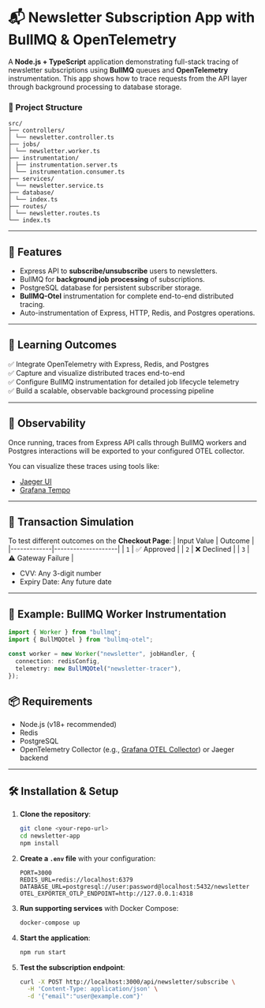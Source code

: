 # 📬 Newsletter Subscription App with BullMQ & OpenTelemetry

A **Node.js + TypeScript** application demonstrating full-stack tracing of newsletter subscriptions using **BullMQ** queues and **OpenTelemetry** instrumentation. This app shows how to trace requests from the API layer through background processing to database storage.

### 📁 Project Structure

```text
src/
├── controllers/
│ └── newsletter.controller.ts
├── jobs/
│ └── newsletter.worker.ts
├── instrumentation/
│ ├── instrumentation.server.ts
│ └── instrumentation.consumer.ts
├── services/
│ └── newsletter.service.ts
├── database/
│ └── index.ts
├── routes/
│ └── newsletter.routes.ts
└── index.ts
```

---

## 🚀 Features

- Express API to **subscribe/unsubscribe** users to newsletters.
- BullMQ for **background job processing** of subscriptions.
- PostgreSQL database for persistent subscriber storage.
- **BullMQ-Otel** instrumentation for complete end-to-end distributed tracing.
- Auto-instrumentation of Express, HTTP, Redis, and Postgres operations.

---

## 🧠 Learning Outcomes

✅ Integrate OpenTelemetry with Express, Redis, and Postgres  
✅ Capture and visualize distributed traces end-to-end  
✅ Configure BullMQ instrumentation for detailed job lifecycle telemetry  
✅ Build a scalable, observable background processing pipeline

---

## 🔎 Observability

Once running, traces from Express API calls through BullMQ workers and Postgres interactions will be exported to your configured OTEL collector.

You can visualize these traces using tools like:

- [Jaeger UI](https://www.jaegertracing.io/docs/latest/getting-started/)
- [Grafana Tempo](https://grafana.com/oss/tempo/)

---

## 🔁 Transaction Simulation

To test different outcomes on the **Checkout Page**:
| Input Value | Outcome |
|-------------|--------------------|
| `1` | ✅ Approved |
| `2` | ❌ Declined |
| `3` | ⚠️ Gateway Failure |

- CVV: Any 3-digit number
- Expiry Date: Any future date

---

## 📝 Example: BullMQ Worker Instrumentation

```typescript
import { Worker } from "bullmq";
import { BullMQOtel } from "bullmq-otel";

const worker = new Worker("newsletter", jobHandler, {
  connection: redisConfig,
  telemetry: new BullMQOtel("newsletter-tracer"),
});
```

## 📦 Requirements

- Node.js (v18+ recommended)
- Redis
- PostgreSQL
- OpenTelemetry Collector (e.g., [Grafana OTEL Collector](https://grafana.com/oss/otel/collector/)) or Jaeger backend

---

## 🛠️ Installation & Setup

1. **Clone the repository**:

   ```bash
   git clone <your-repo-url>
   cd newsletter-app
   npm install
   ```

2. **Create a `.env` file** with your configuration:

   ```env
   PORT=3000
   REDIS_URL=redis://localhost:6379
   DATABASE_URL=postgresql://user:password@localhost:5432/newsletter
   OTEL_EXPORTER_OTLP_ENDPOINT=http://127.0.0.1:4318
   ```

3. **Run supporting services** with Docker Compose:

   ```bash
   docker-compose up
   ```

4. **Start the application**:

   ```bash
   npm run start
   ```

5. **Test the subscription endpoint**:
   ```bash
   curl -X POST http://localhost:3000/api/newsletter/subscribe \
     -H 'Content-Type: application/json' \
     -d '{"email":"user@example.com"}'
   ```
